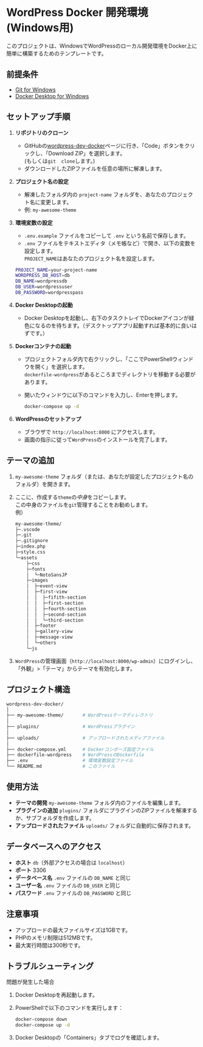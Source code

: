 # WordPress Docker 開発環境 (Windows用)

このプロジェクトは、WindowsでWordPressのローカル開発環境をDocker上に簡単に構築するためのテンプレートです。

## 前提条件

- [Git for Windows](https://gitforwindows.org/)
- [Docker Desktop for Windows](https://www.docker.com/products/docker-desktop)

## セットアップ手順

1. **リポジトリのクローン**
   - GitHubの[wordpress-dev-docker](https://github.com/ShunMare/wordpress-dev-docker)ページに行き、「Code」ボタンをクリックし、「Download ZIP」を選択します。  
    (もしくは`git  clone`します。)
   - ダウンロードしたZIPファイルを任意の場所に解凍します。

2. **プロジェクト名の設定**
   - 解凍したフォルダ内の `project-name` フォルダを、あなたのプロジェクト名に変更します。
   - 例: `my-awesome-theme`

3. **環境変数の設定**
   - `.env.example` ファイルをコピーして `.env` という名前で保存します。
   - `.env` ファイルをテキストエディタ（メモ帳など）で開き、以下の変数を設定します。  
    `PROJECT_NAME`はあなたのプロジェクト名を設定します。  

    ```bash
    PROJECT_NAME=your-project-name
    WORDPRESS_DB_HOST=db
    DB_NAME=wordpressdb
    DB_USER=wordpressuser
    DB_PASSWORD=wordpresspass
    ```

4. **Docker Desktopの起動**
   - Docker Desktopを起動し、右下のタスクトレイでDockerアイコンが緑色になるのを待ちます。（デスクトップアプリ起動すれば基本的に良いはずです。）

5. **Dockerコンテナの起動**
   - プロジェクトフォルダ内で右クリックし、「ここでPowerShellウィンドウを開く」を選択します。  
    `dockerfile-wordpress`があるところまでディレクトリを移動する必要があります。
   - 開いたウィンドウに以下のコマンドを入力し、Enterを押します。

     ```bash
     docker-compose up -d
     ```

6. **WordPressのセットアップ**
   - ブラウザで `http://localhost:8000` にアクセスします。
   - 画面の指示に従って`WordPress`のインストールを完了します。

## テーマの追加

1. `my-awesome-theme` フォルダ（または、あなたが設定したプロジェクト名のフォルダ）を開きます。

2. ここに、作成する`theme`の*中身*をコピーします。  
    この中身のファイルを`git`管理することをお勧めします。  
    例）

    ```bash
    my-awesome-theme/
    ├─.vscode
    ├─.git
    ├─.gitignore
    ├─index.php
    ├─style.css
    └─assets
        ├─css
        ├─fonts
        │  └─NotoSansJP
        ├─images
        │  ├─event-view
        │  ├─first-view
        │  │  ├─fifith-section
        │  │  ├─first-section
        │  │  ├─fourth-section
        │  │  ├─second-section
        │  │  └─third-section
        │  ├─footer
        │  ├─gallery-view
        │  ├─message-view
        │  └─others
        └─js
    ```

3. `WordPress`の管理画面（`http://localhost:8000/wp-admin`）にログインし、「外観」>「テーマ」からテーマを有効化します。

## プロジェクト構造

```bash
wordpress-dev-docker/
│
├── my-awesome-theme/       # WordPressテーマディレクトリ
│
├── plugins/                # WordPressプラグイン
│
├── uploads/                # アップロードされたメディアファイル
│
├── docker-compose.yml      # Dockerコンポーズ設定ファイル
├── dockerfile-wordpress    # WordPressのDockerfile
├── .env                    # 環境変数設定ファイル
└── README.md               # このファイル
```

## 使用方法

- **テーマの開発** `my-awesome-theme` フォルダ内のファイルを編集します。
- **プラグインの追加** `plugins/` フォルダにプラグインのZIPファイルを解凍するか、サブフォルダを作成します。
- **アップロードされたファイル** `uploads/` フォルダに自動的に保存されます。

## データベースへのアクセス

- **ホスト** `db`（外部アクセスの場合は `localhost`）
- **ポート** 3306
- **データベース名** `.env` ファイルの `DB_NAME` と同じ
- **ユーザー名** `.env` ファイルの `DB_USER` と同じ
- **パスワード** `.env` ファイルの `DB_PASSWORD` と同じ

## 注意事項

- アップロードの最大ファイルサイズは1GBです。
- PHPのメモリ制限は512MBです。
- 最大実行時間は300秒です。

## トラブルシューティング

問題が発生した場合

1. Docker Desktopを再起動します。
2. PowerShellで以下のコマンドを実行します：

   ```bash
   docker-compose down
   docker-compose up -d
   ```

3. Docker Desktopの「Containers」タブでログを確認します。

